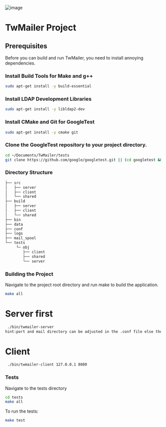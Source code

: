 ![image](https://github.com/ANcpLua/TW-Mailer-Pro/assets/124206820/38be1b2d-aa62-4d11-9f03-accdfd5fc67c)
# TwMailer Project

## Prerequisites

Before you can build and run TwMailer, you need to install annoying dependencies.

### Install Build Tools for Make and g++
```bash
sudo apt-get install -y build-essential
```
### Install LDAP Development Libraries
```bash
sudo apt-get install -y libldap2-dev
```
### Install CMake and Git for GoogleTest
```bash
sudo apt-get install -y cmake git
```
### Clone the GoogleTest repository to your project directory.
```bash
cd ~/Documents/TwMailer/tests
git clone https://github.com/google/googletest.git || (cd googletest && git pull)
```
### Directory Structure
```bash
├── src
│   ├── server
│   ├── client
│   └── shared
├── build
│   ├── server
│   ├── client
│   └── shared
├── bin
├── data
├── conf
├── logs
├── mail_spool
└── tests
     └─ obj
        ├── client
        ├── shared
        └── server
```
### Building the Project
Navigate to the project root directory and run make to build the application.

```bash
make all
```
# Server first
```bash
 ./bin/twmailer-server
hint:port and mail directory can be adjusted in the .conf file else the program does it for you
```
# Client 
```bash
 ./bin/twmailer-client 127.0.0.1 8080
```
### Tests
Navigate to the tests directory
```bash
cd tests
make all
```
To run the tests:
```bash
make test
```
